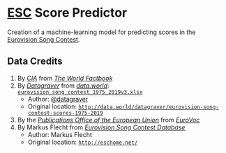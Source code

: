 #   [ESC](http://eurovision.tv/) Score Predictor

Creation of a machine-learning model for predicting scores in the [Eurovision Song Contest](http://eurovision.tv/).

##  Data Credits

1.  By [*CIA*](http://cia.gov/) from [*The World Factbook*](http://cia.gov/the-world-factbook)
2.  By [*Datagraver*](http://datagraver.com/) from [*data.world*](http://data.world/): [`eurovision_song_contest_1975_2019v3.xlsx`](eurovision_song_contest_1975_2019v3.xlsx)
    *   Author: [@datagraver](http://data.world/datagraver)
    *   Original location: [`http://data.world/datagraver/eurovision-song-contest-scores-1975-2019`](http://data.world/datagraver/eurovision-song-contest-scores-1975-2019)
3.  By the [*Publications Office of the European Union*](http://op.europa.eu/) from [*EuroVoc*](http://op.europa.eu/en/web/eu-vocabularies)
4.  By Markus Flecht from [*Eurovision Song Contest Database*](http://eschome.net/)
    *   Author: Markus Flecht
    *   Original location: [`http://eschome.net/`](http://eschome.net/)
